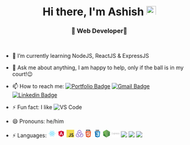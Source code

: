 ### <h1 align="center"> Hi there, I'm Ashish <img src="../ashishbhatiam/gif/gif.gif" width="25" height="25"></h1>

<h3 align="center">🚀 Web Developer🚀</h3><br>

- 🌱 I’m currently learning NodeJS, ReactJS & ExpressJS
- 💬 Ask me about anything, I am happy to help, only if the ball is in my court!😉<br>


- 📫 How to reach me: [![Portfolio Badge](https://img.shields.io/badge/-ashishbhatia.netlify.app-black?style=flat-square&logo=html5&logoColor=white&link=https://ashishbhatia.netlify.app/)](https://ashishbhatia.netlify.app/)
[![Gmail Badge](https://img.shields.io/badge/-ashishbhatiam@gmail.com-c14438?style=flat-square&logo=Gmail&logoColor=white&link=mailto:ashishbhatiam@gmail.com)](mailto:ashishbhatiam@gmail.com)
[![Linkedin Badge](https://img.shields.io/badge/-LinkedIn-blue?style=flat-square&logo=Linkedin&logoColor=white&link=)](https://www.linkedin.com/in/ashish-bhatia-66319719a) 



- ⚡ Fun fact: I like ![VS Code](http://img.shields.io/badge/-VS%20Code-007ACC?style=flat-square&logo=visual-studio-code&logoColor=ffffff)

- 😄 Pronouns: he/him
- ⚡ Languages: <code><img height="20" src="https://raw.githubusercontent.com/github/explore/80688e429a7d4ef2fca1e82350fe8e3517d3494d/topics/react/react.png"></code>
<code><img height="20" src="https://raw.githubusercontent.com/github/explore/80688e429a7d4ef2fca1e82350fe8e3517d3494d/topics/angular/angular.png"></code>
<code><img height="20" src="https://raw.githubusercontent.com/github/explore/80688e429a7d4ef2fca1e82350fe8e3517d3494d/topics/javascript/javascript.png"></code>
<code><img height="20" src="https://raw.githubusercontent.com/github/explore/80688e429a7d4ef2fca1e82350fe8e3517d3494d/topics/redux/redux.png"></code>
<code><img height="20" src="https://raw.githubusercontent.com/github/explore/80688e429a7d4ef2fca1e82350fe8e3517d3494d/topics/html/html.png"></code>
<code><img height="20" src="https://raw.githubusercontent.com/github/explore/80688e429a7d4ef2fca1e82350fe8e3517d3494d/topics/css/css.png"></code>
<code><img height="20" src="https://raw.githubusercontent.com/github/explore/80688e429a7d4ef2fca1e82350fe8e3517d3494d/topics/nodejs/nodejs.png"></code>
<code><img height="20" src="https://raw.githubusercontent.com/github/explore/80688e429a7d4ef2fca1e82350fe8e3517d3494d/topics/express/express.png"></code>
<code><img height="20" src="https://raw.githubusercontent.com/jmnote/z-icons/master/svg/bootstrap.svg"></code>
<code><img height="20" src="https://raw.githubusercontent.com/jmnote/z-icons/master/svg/c.svg"></code>
<code><img height="20" src="https://raw.githubusercontent.com/jmnote/z-icons/master/svg/cpp.svg"></code>

